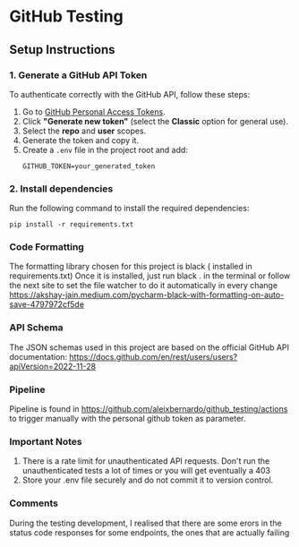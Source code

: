 # GitHub Testing

## Setup Instructions

### 1. Generate a GitHub API Token

To authenticate correctly with the GitHub API, follow these steps:

1. Go to [GitHub Personal Access Tokens](https://github.com/settings/tokens).
2. Click **"Generate new token"** (select the **Classic** option for general use).
3. Select the **repo** and **user** scopes.
4. Generate the token and copy it.
5. Create a `.env` file in the project root and add:
   ```plaintext
   GITHUB_TOKEN=your_generated_token

### 2. Install dependencies

Run the following command to install the required dependencies:

   ```plaintext
   pip install -r requirements.txt
   ```

### Code Formatting

The formatting library chosen for this project is black ( installed in requirements.txt)
Once it is installed, just run black . in the terminal or follow the next site to set the file watcher to do it
automatically in every change
https://akshay-jain.medium.com/pycharm-black-with-formatting-on-auto-save-4797972cf5de

### API Schema

The JSON schemas used in this project are based on the official GitHub API documentation:
https://docs.github.com/en/rest/users/users?apiVersion=2022-11-28

### Pipeline

Pipeline is found in https://github.com/aleixbernardo/github_testing/actions to trigger manually with the
personal github token as parameter.


### Important Notes

1. There is a rate limit for unauthenticated API requests. Don't run the unauthenticated tests a lot of times or you
   will get eventually a 403
2. Store your .env file securely and do not commit it to version control.

### Comments

During the testing development, I realised that there are some erors in the status code responses for some endpoints,
the ones that are actually failing